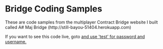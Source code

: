 # Bridge Coding Samples
<p>These are code samples from the multiplayer Contract Bridge website I built called A# Maj Bridge (http://still-bayou-51404.herokuapp.com)<p>
<p>If you want to see this code live, goto <a href='https://still-bayou-51404.herokuapp.com/login'/> and use 'test' for password and username.<p>


